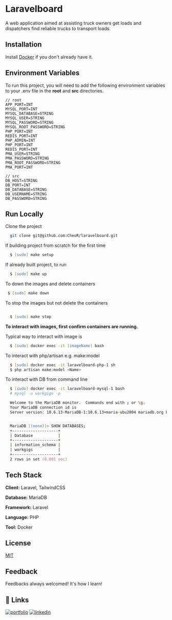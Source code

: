 
# Laravelboard

A web application aimed at assisting truck owners get loads and dispatchers find reliable trucks to transport loads.




## Installation

Install [Docker](https://docs.docker.com/get-docker/) if you don't already have it.

## Environment Variables

To run this project, you will need to add the following environment variables to your .env file in the **root** and **src** directories.

```
// root
APP_PORT=INT
MYSQL_PORT=INT
MYSQL_DATABASE=STRING
MYSQL_USER=STRING
MYSQL_PASSWORD=STRING
MYSQL_ROOT_PASSWORD=STRING
PHP_PORT=INT
REDIS_PORT=INT
PHP_ADMIN=INT
PHP_PORT=INT
REDIS_PORT=INT
PMA_USER=STRING
PMA_PASSWORD=STRING
PMA_ROOT_PASSWORD=STRING
PMA_PORT=INT

// src
DB_HOST=STRING
DB_PORT=INT
DB_DATABASE=STRING
DB_USERNAME=STRING
DB_PASSWORD=STRING
```

## Run Locally

Clone the project

```bash
  git clone git@github.com:CheoR/laravelboard.git
```

If building project from scratch for the first time

```zsh
  $ [sudo] make setup
```

If already built project, to run

```zsh
  $ [sudo] make up
```

To down the images and delete containers

```zsh
 $ [sudo] make down
```

To stop the images but not delete the containers

```zsh

  $ [sudo] make stop
```


**To interact with images, first confirm containers are running.**

Typical way to interact with image is

```zsh
  $ [sudo] docker exec -it [imageName] bash
```

To interact with php/artisan e.g. make:model

```zsh
  $ [sudo] docker exec -it laravelboard-php-1 sh
  $ php artisan make:model <Name>
```

To interact with DB from command line

```zsh
  $ [sudo] docker exec -it laravelboard-mysql-1 bash
  # mysql -u workgigs -p

  Welcome to the MariaDB monitor.  Commands end with ; or \g.
  Your MariaDB connection id is
  Server version: 10.6.13-MariaDB-1:10.6.13+maria~ubu2004 mariadb.org binary distribution


  MariaDB [(none)]> SHOW DATABASES;
  +--------------------+
  | Database           |
  +--------------------+
  | information_schema |
  | workgigs           |
  +--------------------+
  2 rows in set (0.001 sec)
```
## Tech Stack

**Client:** Laravel, TailwindCSS

**Database:** MariaDB

**Framework:** Laravel

**Language:** PHP

**Tool:** Docker

## License

[MIT](https://choosealicense.com/licenses/mit/)


## Feedback

Feedbacks always welcomed! It's how I learn!

## 🔗 Links
[![portfolio](https://img.shields.io/badge/my_portfolio-000?style=for-the-badge&logo=ko-fi&logoColor=white)](https://cheor.github.io/)
[![linkedin](https://img.shields.io/badge/linkedin-0A66C2?style=for-the-badge&logo=linkedin&logoColor=white)](https://www.linkedin.com/in/cheo-roman/)
